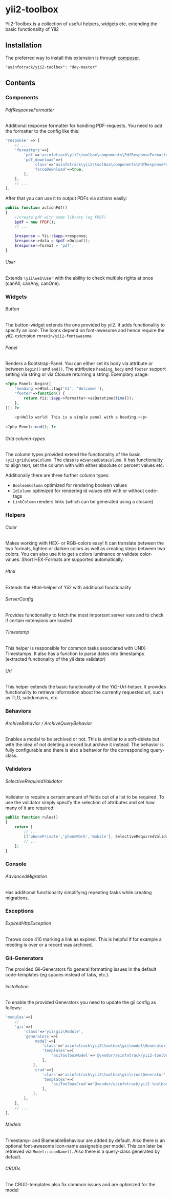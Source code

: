 # yii2-toolbox
Yii2-Toolbox is a collection of useful helpers, widgets etc. extending the basic functionality of Yii2


## Installation
The preferred way to install this extension is through [composer](http://getcomposer.org/download/).

	"asinfotrack/yii2-toolbox": "dev-master"


## Contents


### Components

###### PdfResponseFormatter
Additional response formatter for handling PDF-requests. You need to add the formatter to the config like this:
```php
'response' => [
	// ...
	'formatters'=>[
		'pdf'=>'asinfotrack\yii2\toolbox\components\PdfResponseFormatter',
		'pdf_download'=>[
			'class'=>'asinfotrack\yii2\toolbox\components\PdfResponseFormatter', 
			'forceDownload'=>true,
		],
	],
	// ...
],
```

After that you can use it to output PDFs via actions easily:

```php
public function actionPdf()
{
	//create pdf with some library (eg FPDF)
	$pdf = new FPDF();
	// ...

	$response = Yii::$app->response;
	$response->data = $pdf->Output();
	$response->format = 'pdf';
}
```

###### User
Extends `\yii\web\User` with the ability to check multiple rights at once (canAll, 
canAny, canOne).



### Widgets

###### Button
The button-widget extends the one provided by yii2. It adds functionality to specify an icon.
The Icons depend on font-awesome and hence require the yii2-extension `rmrevin/yii2-fontawesome`

###### Panel
Renders a Bootstrap-Panel. You can either set its body via attribute or between `begin()` and `end()`.
The attributes `heading`, `body` and `footer` support setting via string or via Closure returning a string.
Exemplary usage:

```php
<?php Panel::begin([
	'heading'=>Html::tag('h3', 'Welcome!'),
	'footer'=>function() {
		return Yii::$app->formatter->asDatetime(time());
	},
]); ?>
 	
 	<p>Hello world! This is a simple panel with a heading.</p>
 	 	
<?php Penel::end(); ?>
```

###### Grid column-types
The column types provided extend the functionality of the basic `\yii\grid\DataColumn`. The
class is `AdvancedDataColumn`. It has functionality to align text, set the column with with either
absolute or percent values etc.

Additionally there are three further column types:
* `BooleanColumn` optimized for rendering boolean values
*  `IdColumn` optimized for rendering id values eith with or without code-tags
* `LinkColumn` renders links (which can be generated using a closure)


### Helpers

###### Color
Makes working with HEX- or RGB-colors easy! It can translate between the two formats,
lighten or darken colors as well as creating steps between two colors. You can also
use it to get a colors luminance or validate color-values.
Short HEX-Formats are supported automatically.

###### Html
Extends the Html-helper of Yii2 with additional functionality

###### ServerConfig
Provides functionality to fetch the most important server vars and to check if certain
extensions are loaded

###### Timestamp
This helper is responsible for common tasks associated with UNIX-Timestamps. It also has a
function to parse dates into timestamps (extracted functionality of the yii date validator)

###### Url
This helper extends the basic functionality of the Yii2-Url-helper. It provides functionality
to retrieve information about the currently requested url, such as TLD, subdomains, etc.


### Behaviors

###### ArchiveBehavior / ArchiveQueryBehavior
Enables a model to be archived or not. This is similiar to a soft-delete but with the idea of not
deleting a record but archive it instead.
The behavior is fully configurable and there is also a behavior for the corresponding query-class.



### Validators

###### SelectiveRequiredValidator
Validator to require a certain amount of fields out of a list to be required. To use the validator
simply specify the selection of attributes and set how many of it are required:

```php
public function rules()
{
    return [
        // ...
        [['phonePrivate','phoneWork','mobile'], SelectiveRequiredValidator::className(), 'errorAttribute'=>'phonePrivate'],
        // ...
    ];
}
```

### Console

###### AdvancedMigration
Has additional functionality simplifying repeating tasks while creating migrations.

### Exceptions

###### ExpiredHttpException
Throws code 410 marking a link as expired. This is helpful if for example a meeting is over or
a record was archived.


### Gii-Generators
The provided Gii-Generators fix general formatting issues in the default code-templates (eg
spaces instead of tabs, etc.).

###### Installation
To enable the provided Generators you need to update the gii config as follows:
```php
'modules'=>[
	// ...
	'gii'=>[
		'class'=>'yii\gii\Module',
		'generators'=>[
			'model'=>[
				'class'=>'asinfotrack\yii2\toolbox\gii\model\Generator',
				'templates'=>[
					'asiToolboxModel'=>'@vendor/asinfotrack/yii2-toolbox/gii/model/default',
				],
			],
			'crud'=>[
				'class'=>'asinfotrack\yii2\toolbox\gii\crud\Generator',
				'templates'=>[
					'asiToolboxCrud'=>'@vendor/asinfotrack/yii2-toolbox/gii/crud/default',				
				],
			],
		],
	],
	// ...
],
```

###### Models
Timestamp- and BlameableBehaviour are added by default. Also there is an optional font-awesome
icon-name assignable per model. This can later be retrieved via `Model::iconName()`.
Also there is a query-class generated by default.

###### CRUDs
The CRUD-templates also fix common issues and are optimized for the model
